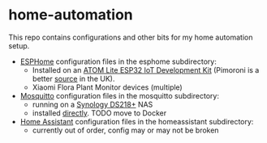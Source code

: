 # home-automation

This repo contains configurations and other bits for my home automation setup.

* [ESPHome](https://esphome.io) configuration files in the esphome subdirectory:
  * Installed on an [ATOM Lite ESP32 IoT Development Kit](https://m5stack.com/products/atom-lite-esp32-development-kit) (Pimoroni is a better [source](https://shop.pimoroni.com/products/atom-lite-esp32-development-kit) in the UK).
  * Xiaomi Flora Plant Monitor devices (multiple)
* [Mosquitto](http://mosquitto.org) configuration files in the mosquitto subdirectory:
  * running on a [Synology DS218+](https://www.synology.com/en-uk/products/DS218) NAS
  * installed [directly](https://gist.github.com/ajumalp/0ad2517d15c999cfc440cdf3d623fab8). TODO move to Docker
* [Home Assistant](https://www.home-assistant.io) configuration files in the homeassistant subdirectory:
  * currently out of order, config may or may not be broken
